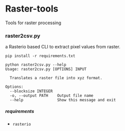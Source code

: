 # Raster-tools

Tools for raster processing


### raster2csv.py

a Rasterio based CLI to extract pixel values from raster.

```
pip install -r requirements.txt
```

```
python raster2csv.py --help
Usage: raster2csv.py [OPTIONS] INPUT

  Translates a raster file into xyz format.

Options:
  --blocksize INTEGER
  -o, --output PATH    Output file name
  --help               Show this message and exit
```

##### requirements
- `rasterio`
